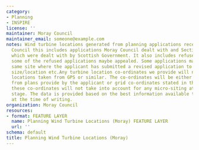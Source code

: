 ```yaml
---
category:
- Planning
- INSPIRE
license: ''
maintainer: Moray Council
maintainer_email: someone@example.com
notes: Wind turbine locations generated from planning applications received by Moray
  Council this includes applications Moray Council dealt with and Section 36 applications
  which were dealt with by Scottish Government. It also includes refused applications,
  some of the refused applications maybe appealed. Some applications maybe for the
  same site where the applicant has submitted a revised application to change turbine
  size/location etc.Any turbine location co-ordinates we provide will not be exact
  locations taken from GPS or similar. The co-ordinates will be either calculated
  from plans provide by the applicant or grid co-ordinates stated in the application,
  these co-ordinates will not take into account for any micro-siting at construction
  stage. The data is provided based on the best information available to the council
  at the time of writing.
organization: Moray Council
resources:
- format: FEATURE LAYER
  name: Planning Wind Turbine Locations (Moray) FEATURE LAYER
  url: ''
schema: default
title: Planning Wind Turbine Locations (Moray)
---
```

